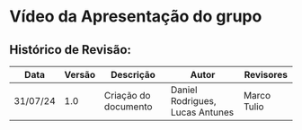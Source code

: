 # Vídeo da Apresentação do grupo

## Histórico de Revisão:
Data | Versão | Descrição | Autor | Revisores 
---- | ------ | --------- | ----- | ---------
31/07/24 | 1.0 | Criação do documento | Daniel Rodrigues, Lucas Antunes | Marco Tulio